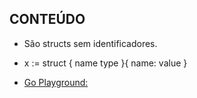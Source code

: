 ## CONTEÚDO

- São structs sem identificadores.
- x := struct { name type }{ name: value }

- [Go Playground: ](https://play.golang.org/p/xyhNnSCu1f)
